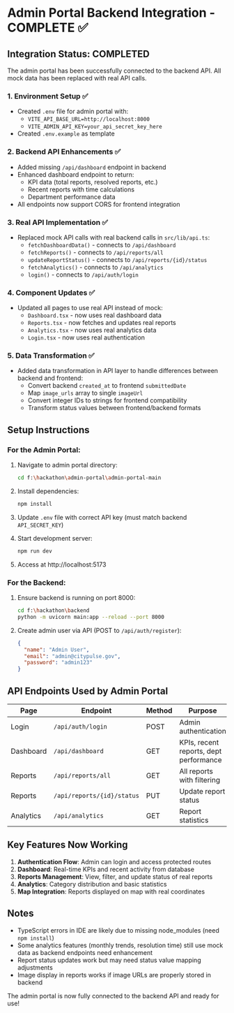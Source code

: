 # Admin Portal Backend Integration - COMPLETE ✅

## Integration Status: COMPLETED

The admin portal has been successfully connected to the backend API. All mock data has been replaced with real API calls.

### 1. Environment Setup ✅
- Created `.env` file for admin portal with:
  - `VITE_API_BASE_URL=http://localhost:8000` 
  - `VITE_ADMIN_API_KEY=your_api_secret_key_here`
- Created `.env.example` as template

### 2. Backend API Enhancements ✅
- Added missing `/api/dashboard` endpoint in backend
- Enhanced dashboard endpoint to return:
  - KPI data (total reports, resolved reports, etc.)
  - Recent reports with time calculations
  - Department performance data
- All endpoints now support CORS for frontend integration

### 3. Real API Implementation ✅
- Replaced mock API calls with real backend calls in `src/lib/api.ts`:
  - `fetchDashboardData()` - connects to `/api/dashboard`
  - `fetchReports()` - connects to `/api/reports/all`
  - `updateReportStatus()` - connects to `/api/reports/{id}/status`
  - `fetchAnalytics()` - connects to `/api/analytics`
  - `login()` - connects to `/api/auth/login`

### 4. Component Updates ✅
- Updated all pages to use real API instead of mock:
  - `Dashboard.tsx` - now uses real dashboard data
  - `Reports.tsx` - now fetches and updates real reports
  - `Analytics.tsx` - now uses real analytics data
  - `Login.tsx` - now uses real authentication

### 5. Data Transformation ✅
- Added data transformation in API layer to handle differences between backend and frontend:
  - Convert backend `created_at` to frontend `submittedDate`
  - Map `image_urls` array to single `imageUrl`
  - Convert integer IDs to strings for frontend compatibility
  - Transform status values between frontend/backend formats

## Setup Instructions

### For the Admin Portal:
1. Navigate to admin portal directory:
   ```bash
   cd f:\hackathon\admin-portal\admin-portal-main
   ```

2. Install dependencies:
   ```bash
   npm install
   ```

3. Update `.env` file with correct API key (must match backend `API_SECRET_KEY`)

4. Start development server:
   ```bash
   npm run dev
   ```

5. Access at http://localhost:5173

### For the Backend:
1. Ensure backend is running on port 8000:
   ```bash
   cd f:\hackathon\backend
   python -m uvicorn main:app --reload --port 8000
   ```

2. Create admin user via API (POST to `/api/auth/register`):
   ```json
   {
     "name": "Admin User",
     "email": "admin@citypulse.gov", 
     "password": "admin123"
   }
   ```

## API Endpoints Used by Admin Portal

| Page | Endpoint | Method | Purpose |
|------|----------|--------|---------|
| Login | `/api/auth/login` | POST | Admin authentication |
| Dashboard | `/api/dashboard` | GET | KPIs, recent reports, dept performance |
| Reports | `/api/reports/all` | GET | All reports with filtering |
| Reports | `/api/reports/{id}/status` | PUT | Update report status |
| Analytics | `/api/analytics` | GET | Report statistics |

## Key Features Now Working

1. **Authentication Flow**: Admin can login and access protected routes
2. **Dashboard**: Real-time KPIs and recent activity from database  
3. **Reports Management**: View, filter, and update status of real reports
4. **Analytics**: Category distribution and basic statistics
5. **Map Integration**: Reports displayed on map with real coordinates

## Notes
- TypeScript errors in IDE are likely due to missing node_modules (need `npm install`)
- Some analytics features (monthly trends, resolution time) still use mock data as backend endpoints need enhancement
- Report status updates work but may need status value mapping adjustments
- Image display in reports works if image URLs are properly stored in backend

The admin portal is now fully connected to the backend API and ready for use!